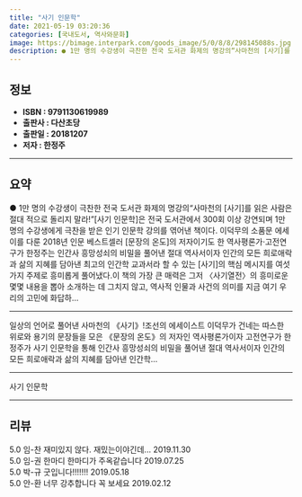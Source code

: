 ```yaml
---
title: "사기 인문학"
date: 2021-05-19 03:20:36
categories: [국내도서, 역사와문화]
image: https://bimage.interpark.com/goods_image/5/0/8/8/298145088s.jpg
description: ● 1만 명의 수강생이 극찬한 전국 도서관 화제의 명강의“사마천의 [사기]를 읽은 사람은 절대 적으로 돌리지 말라!”[사기 인문학]은 전국 도서관에서 300회 이상 강연되며 1만 명의 수강생에게 극찬을 받은 인기 인문학 강의를 엮어낸 책이다. 이덕무의 소품문 에세이를 다룬 2018년
---
```


## **정보**

- **ISBN : 9791130619989**
- **출판사 : 다산초당**
- **출판일 : 20181207**
- **저자 : 한정주**

------



## **요약**

●  1만 명의 수강생이 극찬한 전국 도서관 화제의 명강의“사마천의 [사기]를 읽은 사람은 절대 적으로 돌리지 말라!”[사기 인문학]은 전국 도서관에서 300회 이상 강연되며 1만 명의 수강생에게 극찬을 받은 인기 인문학 강의를 엮어낸 책이다. 이덕무의 소품문 에세이를 다룬 2018년 인문 베스트셀러 [문장의 온도]의 저자이기도 한 역사평론가·고전연구가 한정주는 인간사 흥망성쇠의 비밀을 풀어낸 절대 역사서이자 인간의 모든 희로애락과 삶의 지혜를 담아낸 최고의 인간학 교과서라 할 수 있는 [사기]의 핵심 메시지를 여섯 가지 주제로 흥미롭게 풀어냈다.이 책의 가장 큰 매력은 그저 〈사기열전〉의 흥미로운 몇몇 내용을 뽑아 소개하는 데 그치지 않고, 역사적 인물과 사건의 의미를 지금 여기 우리의 고민에 화답하...

------

일상의 언어로 풀어낸 사마천의 《사기》!조선의 에세이스트 이덕무가 건네는 따스한 위로와 용기의 문장들을 모은 《문장의 온도》의 저자인 역사평론가이자 고전연구가 한정주가 사기 인문학을 통해 인간사 흥망성쇠의 비밀을 풀어낸 절대 역사서이자 인간의 모든 희로애락과 삶의 지혜를 담아낸 인간학... 

------


사기 인문학 

------


## **리뷰** 

5.0 임-찬 재미있지 않다. 재밌는이야긴데...  2019.11.30 <br/>5.0 임-권 한마디 한마디가 주옥같습니다 2019.07.25 <br/>5.0 박-규 굿입니다!!!!!!! 2019.05.18 <br/>5.0 안-환 너무 강추합니다  꼭 보세요 2019.02.12 <br/>
